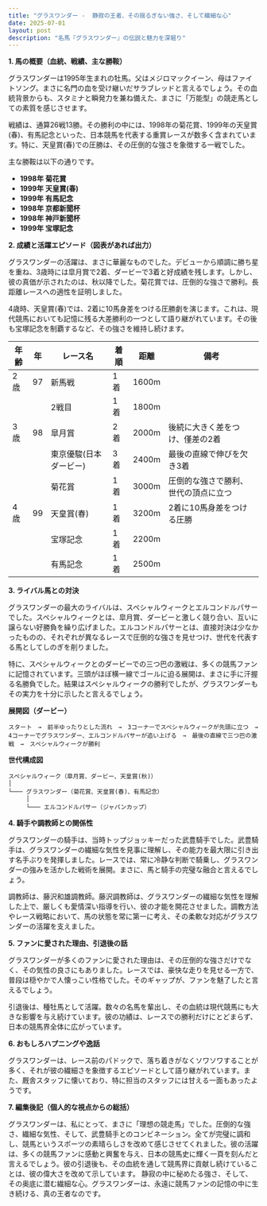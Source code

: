 ```yaml
---
title: "グラスワンダー -  静寂の王者、その揺るぎない強さ、そして繊細な心"
date: 2025-07-01
layout: post
description: "名馬『グラスワンダー』の伝説と魅力を深堀り"
---
```


**1. 馬の概要（血統、戦績、主な勝鞍）**

グラスワンダーは1995年生まれの牡馬。父はメジロマックイーン、母はファイトソング。まさに名門の血を受け継いだサラブレッドと言えるでしょう。その血統背景からも、スタミナと瞬発力を兼ね備えた、まさに「万能型」の競走馬としての素質を感じさせます。

戦績は、通算26戦13勝。その勝利の中には、1998年の菊花賞、1999年の天皇賞(春)、有馬記念といった、日本競馬を代表する重賞レースが数多く含まれています。特に、天皇賞(春)での圧勝は、その圧倒的な強さを象徴する一戦でした。

主な勝鞍は以下の通りです。

* **1998年 菊花賞**
* **1999年 天皇賞(春)**
* **1999年 有馬記念**
* **1998年 京都新聞杯**
* **1998年 神戸新聞杯**
* **1999年 宝塚記念**


**2. 成績と活躍エピソード（図表があれば出力）**

グラスワンダーの活躍は、まさに華麗なものでした。デビューから順調に勝ち星を重ね、3歳時には皐月賞で2着、ダービーで3着と好成績を残します。しかし、彼の真価が示されたのは、秋以降でした。菊花賞では、圧倒的な強さで勝利。長距離レースへの適性を証明しました。

4歳時、天皇賞(春)では、2着に10馬身差をつける圧勝劇を演じます。これは、現代競馬においても記憶に残る大差勝利の一つとして語り継がれています。その後も宝塚記念を制覇するなど、その強さを維持し続けます。

| 年齢 | 年 | レース名             | 着順 | 距離 | 備考                                      |
|-----|----|----------------------|-----|-----|-------------------------------------------|
| 2歳  | 97 | 新馬戦               | 1着 | 1600m|                                           |
|      |    | 2戦目                | 1着 | 1800m|                                           |
| 3歳  | 98 | 皐月賞               | 2着 | 2000m| 後続に大きく差をつけ、僅差の2着           |
|      |    | 東京優駿(日本ダービー) | 3着 | 2400m| 最後の直線で伸びを欠き3着               |
|      |    | 菊花賞               | 1着 | 3000m| 圧倒的な強さで勝利、世代の頂点に立つ     |
| 4歳  | 99 | 天皇賞(春)           | 1着 | 3200m| 2着に10馬身差をつける圧勝              |
|      |    | 宝塚記念               | 1着 | 2200m|                                           |
|      |    | 有馬記念               | 1着 | 2500m|                                           |


**3. ライバル馬との対決**

グラスワンダーの最大のライバルは、スペシャルウィークとエルコンドルパサーでした。スペシャルウィークとは、皐月賞、ダービーと激しく競り合い、互いに譲らない好勝負を繰り広げました。エルコンドルパサーとは、直接対決は少なかったものの、それぞれが異なるレースで圧倒的な強さを見せつけ、世代を代表する馬としてしのぎを削りました。

特に、スペシャルウィークとのダービーでの三つ巴の激戦は、多くの競馬ファンに記憶されています。三頭がほぼ横一線でゴールに迫る展開は、まさに手に汗握る名勝負でした。結果はスペシャルウィークの勝利でしたが、グラスワンダーもその実力を十分に示したと言えるでしょう。

**展開図（ダービー）**

```
スタート　→　前半ゆったりとした流れ　→　3コーナーでスペシャルウィークが先頭に立つ　→　4コーナーでグラスワンダー、エルコンドルパサーが追い上げる　→　最後の直線で三つ巴の激戦　→　スペシャルウィークが勝利
```

**世代構成図**

```
スペシャルウィーク（皐月賞、ダービー、天皇賞(秋)）
│
└─── グラスワンダー（菊花賞、天皇賞(春)、有馬記念）
     │
     └─── エルコンドルパサー（ジャパンカップ）
```


**4. 騎手や調教師との関係性**

グラスワンダーの騎手は、当時トップジョッキーだった武豊騎手でした。武豊騎手は、グラスワンダーの繊細な気性を見事に理解し、その能力を最大限に引き出す名手ぶりを発揮しました。レースでは、常に冷静な判断で騎乗し、グラスワンダーの強みを活かした戦術を展開。まさに、馬と騎手の完璧な融合と言えるでしょう。

調教師は、藤沢和雄調教師。藤沢調教師は、グラスワンダーの繊細な気性を理解した上で、厳しくも愛情深い指導を行い、彼の才能を開花させました。調教方法やレース戦略において、馬の状態を常に第一に考え、その柔軟な対応がグラスワンダーの活躍を支えました。


**5. ファンに愛された理由、引退後の話**

グラスワンダーが多くのファンに愛された理由は、その圧倒的な強さだけでなく、その気性の良さにもありました。レースでは、豪快な走りを見せる一方で、普段は穏やかで人懐っこい性格でした。そのギャップが、ファンを魅了したと言えるでしょう。

引退後は、種牡馬として活躍。数々の名馬を輩出し、その血統は現代競馬にも大きな影響を与え続けています。彼の功績は、レースでの勝利だけにとどまらず、日本の競馬界全体に広がっています。


**6. おもしろハプニングや逸話**

グラスワンダーは、レース前のパドックで、落ち着きがなくソワソワすることが多く、それが彼の繊細さを象徴するエピソードとして語り継がれています。また、厩舎スタッフに懐いており、特に担当のスタッフには甘える一面もあったようです。


**7. 編集後記（個人的な視点からの総括）**

グラスワンダーは、私にとって、まさに「理想の競走馬」でした。圧倒的な強さ、繊細な気性、そして、武豊騎手とのコンビネーション。全てが完璧に調和し、競馬というスポーツの素晴らしさを改めて感じさせてくれました。彼の活躍は、多くの競馬ファンに感動と興奮を与え、日本の競馬史に輝く一頁を刻んだと言えるでしょう。彼の引退後も、その血統を通して競馬界に貢献し続けていることは、彼の偉大さを改めて示しています。  静寂の中に秘めたる強さ、そして、その奥底に潜む繊細な心。グラスワンダーは、永遠に競馬ファンの記憶の中に生き続ける、真の王者なのです。
